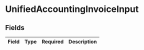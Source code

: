 # UnifiedAccountingInvoiceInput


## Fields

| Field       | Type        | Required    | Description |
| ----------- | ----------- | ----------- | ----------- |
